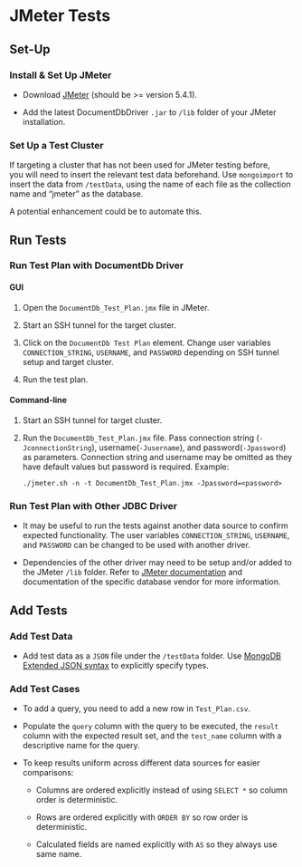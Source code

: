 # JMeter Tests

## Set-Up

### Install & Set Up JMeter   

- Download [JMeter](http://jmeter.apache.org/download_jmeter.cgi) (should be >= version 5.4.1).

- Add the latest DocumentDbDriver `.jar` to `/lib` folder of your JMeter installation.

### Set Up a Test Cluster

If targeting a cluster that has not been used for JMeter testing before,  
you will need to insert the relevant test data beforehand. 
Use `mongoimport` to insert the data from `/testData`, using the name of each file as the collection name and “jmeter” as the database.

A potential enhancement could be to automate this. 

## Run Tests

### Run Test Plan with DocumentDb Driver 

#### GUI

1. Open the `DocumentDb_Test_Plan.jmx` file in JMeter.

1. Start an SSH tunnel for the target cluster.

1. Click on the `DocumentDb Test Plan` element. 
   Change user variables `CONNECTION_STRING`, `USERNAME`, and `PASSWORD` depending on SSH tunnel setup and target cluster.

1. Run the test plan. 

#### Command-line 

1. Start an SSH tunnel for target cluster. 

1. Run the `DocumentDb_Test_Plan.jmx` file. 
   Pass connection string (`-JconnectionString`), username(`-Jusername`), and password(`-Jpassword`) as parameters. Connection string and username 
   may be omitted as they have default values but password is required. 
   Example: 

   ``` 
   ./jmeter.sh -n -t DocumentDb_Test_Plan.jmx -Jpassword=<password>

### Run Test Plan with Other JDBC Driver

- It may be useful to run the tests against another data source to confirm expected functionality. 
  The user variables `CONNECTION_STRING`, `USERNAME`, and `PASSWORD` 
  can be changed to be used with another driver.

- Dependencies of the other driver may need to be setup and/or added to the JMeter `/lib` folder. 
  Refer to [JMeter documentation](https://jmeter.apache.org/usermanual/get-started.html#opt_jdbc) 
  and documentation of the specific database vendor for more information.

## Add Tests

### Add Test Data 

- Add test data as a `JSON` file under the `/testData` folder. 
  Use [MongoDB Extended JSON syntax](https://docs.mongodb.com/manual/reference/mongodb-extended-json/) 
  to explicitly specify types. 

### Add Test Cases

- To add a query, you need to add a new row in `Test_Plan.csv`. 

- Populate the `query` column with the query to be executed, the `result` column with the 
  expected result set, and the `test_name` column with a descriptive name for the query.
  
- To keep results uniform across different data sources for easier comparisons:

    - Columns are ordered explicitly instead of using `SELECT *`  so column order is deterministic.

    - Rows are ordered explicitly with `ORDER BY` so row order is deterministic.

    - Calculated fields are named explicitly with `AS` so they always use same name.